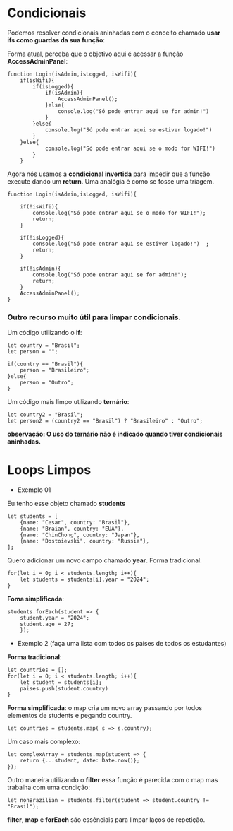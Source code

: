 # Condicionais

Podemos resolver condicionais aninhadas com o conceito chamado **usar ifs como guardas da sua função**:

Forma atual, perceba que o objetivo aqui é acessar a função **AccessAdminPanel**:

```
function Login(isAdmin,isLogged, isWifi){
    if(isWifi){
        if(isLogged){
            if(isAdmin){
                AccessAdminPanel();
            }else{
                console.log("Só pode entrar aqui se for admin!")
            }
        }else{
            console.log("Só pode entrar aqui se estiver logado!")  
        }
    }else{
            console.log("Só pode entrar aqui se o modo for WIFI!")
        }
    }
```


Agora nós usamos a **condicional invertida** para impedir que a função execute
dando um **return**. Uma analógia é como se fosse uma triagem.

```
function Login(isAdmin,isLogged, isWifi){

    if(!isWifi){
        console.log("Só pode entrar aqui se o modo for WIFI!");
        return;
    }

    if(!isLogged){
        console.log("Só pode entrar aqui se estiver logado!")  ;
        return;
    }

    if(!isAdmin){
        console.log("Só pode entrar aqui se for admin!");
        return;
    }
    AccessAdminPanel();
}
```


### Outro recurso muito útil para **limpar condicionais**.

Um código utilizando o **if**:
```
let country = "Brasil";
let person = "";

if(country == "Brasil"){
    person = "Brasileiro";
}else{
    person = "Outro";
}
```

Um código mais limpo utilizando **ternário**:
```
let country2 = "Brasil";
let person2 = (country2 == "Brasil") ? "Brasileiro" : "Outro";
```

**observação: O uso do ternário não é indicado quando tiver condicionais aninhadas.**

# Loops Limpos

- Exemplo 01

Eu tenho esse objeto chamado **students**
```
let students = [
    {name: "Cesar", country: "Brasil"},
    {name: "Braian", country: "EUA"},
    {name: "ChinChong", country: "Japan"},
    {name: "Dostoievski", country: "Russia"},
];
```
Quero adicionar um novo campo chamado **year**. Forma tradicional:
```
for(let i = 0; i < students.length; i++){
    let students = students[i].year = "2024";
}
```

**Foma simplificada**:
```
students.forEach(student => {
    student.year = "2024";
    student.age = 27;
    });
```

- Exemplo 2 (faça uma lista com todos os países de todos os estudantes)

**Forma tradicional**:
```
let countries = [];
for(let i = 0; i < students.length; i++){
    let student = students[i];
    paises.push(student.country)
}
```

**Forma simplificada**:
o map cria um novo array passando por todos elementos de students e pegando 
country.
```
let countries = students.map( s => s.country);
```

Um caso mais complexo:
```
let complexArray = students.map(student => {
    return {...student, date: Date.now()};
});
```

Outro maneira utilizando o **filter** essa função é parecida com o map
mas trabalha com uma condição:

```
let nonBrazilian = students.filter(student => student.country != "Brasil");
```

**filter**, **map** e **forEach** são essênciais para limpar laços de repetição.
